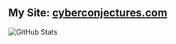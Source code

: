 ## My Site: [cyberconjectures.com](https://cyberconjectures.com/)

![GitHub Stats](https://github-readme-stats.vercel.app/api?username=bobby-lin&show_icons=true&theme=chartreuse-dark)

